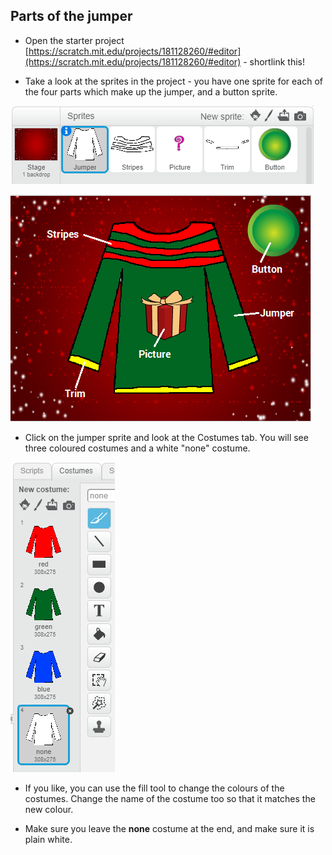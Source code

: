 ## Parts of the jumper

+ Open the starter project [https://scratch.mit.edu/projects/181128260/#editor](https://scratch.mit.edu/projects/181128260/#editor) - shortlink this!

+ Take a look at the sprites in the project - you have one sprite for each of the four parts which make up the jumper, and a button sprite.

![Jumper sprites](images/jumper-sprites.png)

![Label the jumper](images/label-jumper.png)

+ Click on the jumper sprite and look at the Costumes tab. You will see three coloured costumes and a white "none" costume.

![Jumper costumes](images/jumper-costumes.png)

+ If you like, you can use the fill tool to change the colours of the costumes. Change the name of the costume too so that it matches the new colour.

+ Make sure you leave the **none** costume at the end, and make sure it is plain white.
